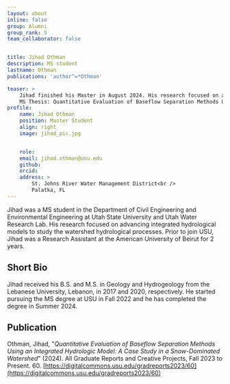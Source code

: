 ```yaml
---
layout: about
inline: false
group: Alumni
group_rank: 5
team_collaborator: false


title: Jihad Othman
description: MS student
lastname: Othman
publications: 'author^=*Othman'

teaser: >
    Jihad finished his Master in August 2024. His research focused on advancing integrated hydrological models to study the watershed hydrological processes.<br />
    MS Thesis: Quantitative Evaluation of Baseflow Separation Methods Using an Integrated Hydrologic Model: A Case Study in a Snow-Dominated Watershed
profile:
    name: Jihad Othman
    position: Master Student 
    align: right
    image: jihad_pic.jpg


    role: 
    email: jihad.othman@usu.edu
    github: 
    orcid: 
    address: >
        St. Johns River Water Management District<br />
        Palatka, FL
---
```


Jihad was a MS student in the Department of Civil Engineering and Environmental Engineering at Utah State University and Utah Water Research Lab. His research focused on advancing integrated hydrological models to study the watershed hydrological processes. Prior to join USU, Jihad was a Research Assistant at the American University of Beirut for 2 years. 

## Short Bio

Jihad received his B.S. and M.S. in Geology and Hydrogeology from the Lebanese University, Lebanon, in 2017 and 2020, respectively. He started pursuing the MS degree at USU in Fall 2022 and he has completed the degree in Summer 2024. 

## Publication

Othman, Jihad, "*Quantitative Evaluation of Baseflow Separation Methods Using an Integrated Hydrologic Model: A Case Study in a Snow-Dominated Watershed*" (2024). All Graduate Reports and Creative Projects, Fall 2023 to Present. 60.
[https://digitalcommons.usu.edu/gradreports2023/60](https://digitalcommons.usu.edu/gradreports2023/60)